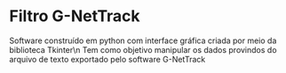 # Filtro G-NetTrack

  Software construído em python com interface gráfica criada por meio da biblioteca Tkinter\n
  Tem como objetivo manipular os dados provindos do arquivo de texto exportado pelo software G-NetTrack
